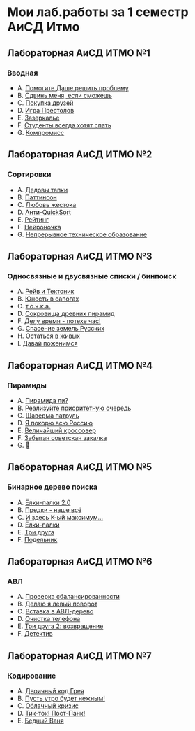 # Мои лаб.работы за 1 семестр АиСД Итмо
## Лабораторная АиСД ИТМО №1
### Вводная
- A. [Помогите Даше решить проблему](https://github.com/NizamutdinovEmir/itmo-alg-1sem/blob/main/1lab)
- B. [Сдвинь меня, если сможешь](https://github.com/NizamutdinovEmir/itmo-alg-1sem/blob/main/1lab)
- C. [Покупка друзей](https://github.com/NizamutdinovEmir/itmo-alg-1sem/blob/main/1lab)
- D. [Игра Престолов](https://github.com/NizamutdinovEmir/itmo-alg-1sem/blob/main/1lab)
- E. [Зазеркалье](https://github.com/NizamutdinovEmir/itmo-alg-1sem/blob/main/1lab)
- F. [Студенты всегда хотят спать](https://github.com/NizamutdinovEmir/itmo-alg-1sem/blob/main/1lab)
- G. [Компромисс](https://github.com/NizamutdinovEmir/itmo-alg-1sem/blob/main/1lab)

## Лабораторная АиСД ИТМО №2
### Сортировки
- A. [Дедовы тапки](https://github.com/NizamutdinovEmir/itmo-alg-1sem/blob/main/2lab)
- B. [Паттинсон](https://github.com/NizamutdinovEmir/itmo-alg-1sem/blob/main/2lab)
- C. [Любовь жестока](https://github.com/NizamutdinovEmir/itmo-alg-1sem/blob/main/2lab)
- D. [Анти-QuickSort](https://github.com/NizamutdinovEmir/itmo-alg-1sem/blob/main/2lab)
- E. [Рейтинг](https://github.com/NizamutdinovEmir/itmo-alg-1sem/blob/main/2lab)
- F. [Нейроночка](https://github.com/NizamutdinovEmir/itmo-alg-1sem/blob/main/2lab)
- G. [Непрерывное техническое образование](https://github.com/NizamutdinovEmir/itmo-alg-1sem/blob/main/2lab)

## Лабораторная АиСД ИТМО №3
### Односвязные и двусвязные списки / бинпоиск

- A. [Рейв и Тектоник](https://github.com/NizamutdinovEmir/itmo-alg-1sem/blob/main/3lab)
- B. [Юность в сапогах](https://github.com/NizamutdinovEmir/itmo-alg-1sem/blob/main/3lab)
- C. [т.о.ч.к.а.](https://github.com/NizamutdinovEmir/itmo-alg-1sem/blob/main/3lab)
- D. [Сокровища древних пирамид](https://github.com/NizamutdinovEmir/itmo-alg-1sem/blob/main/3lab)
- F. [Делу время - потехе час!](https://github.com/NizamutdinovEmir/itmo-alg-1sem/blob/main/3lab)
- G. [Спасение земель Русских](https://github.com/NizamutdinovEmir/itmo-alg-1sem/blob/main/3lab)
- H. [Остаться в живых](https://github.com/NizamutdinovEmir/itmo-alg-1sem/blob/main/3lab)
- I. [Давай поженимся](https://github.com/NizamutdinovEmir/itmo-alg-1sem/blob/main/3lab)

## Лабораторная АиСД ИТМО №4
### Пирамиды
- A. [Пирамида ли?](https://github.com/NizamutdinovEmir/itmo-alg-1sem/blob/main/4lab)
- B. [Реализуйте приоритетную очередь](https://github.com/NizamutdinovEmir/itmo-alg-1sem/blob/main/4lab)
- C. [Шаверма патруль](https://github.com/NizamutdinovEmir/itmo-alg-1sem/blob/main/4lab)
- D. [Я покорю всю Россию](https://github.com/NizamutdinovEmir/itmo-alg-1sem/blob/main/4lab)
- E. [Величайший кроссовер](https://github.com/NizamutdinovEmir/itmo-alg-1sem/blob/main/4lab)
- F. [Забытая советская закалка](https://github.com/NizamutdinovEmir/itmo-alg-1sem/blob/main/4lab)
- G. [🎰](https://github.com/NizamutdinovEmir/itmo-alg-1sem/blob/main/4lab)

## Лабораторная АиСД ИТМО №5
### Бинарное дерево поиска
- A. [Ёлки-палки 2.0](https://github.com/NizamutdinovEmir/itmo-alg-1sem/blob/main/5lab)
- B. [Предки - наше всё](https://github.com/NizamutdinovEmir/itmo-alg-1sem/blob/main/5lab)
- C. [И здесь К-ый максимум...](https://github.com/NizamutdinovEmir/itmo-alg-1sem/blob/main/5lab)
- D. [Ёлки-палки](https://github.com/NizamutdinovEmir/itmo-alg-1sem/blob/main/5lab)
- E. [Три друга](https://github.com/NizamutdinovEmir/itmo-alg-1sem/blob/main/5lab)
- F. [Подельник](https://github.com/NizamutdinovEmir/itmo-alg-1sem/blob/main/5lab)

## Лабораторная АиСД ИТМО №6
### АВЛ
- A. [Проверка сбалансированности](https://github.com/NizamutdinovEmir/itmo-alg-1sem/blob/main/6lab)
- B. [Делаю я левый поворот](https://github.com/NizamutdinovEmir/itmo-alg-1sem/blob/main/6lab)
- C. [Вставка в АВЛ-дерево](https://github.com/NizamutdinovEmir/itmo-alg-1sem/blob/main/6lab)
- D. [Очистка телефона](https://github.com/NizamutdinovEmir/itmo-alg-1sem/blob/main/6lab)
- E. [Три друга 2: возвращение](https://github.com/NizamutdinovEmir/itmo-alg-1sem/blob/main/6lab)
- F. [Детектив](https://github.com/NizamutdinovEmir/itmo-alg-1sem/blob/main/6lab)

## Лабораторная АиСД ИТМО №7
### Кодирование
- A. [Двоичный код Грея](https://github.com/NizamutdinovEmir/itmo-alg-1sem/blob/main/7lab)
- B. [Пусть утро будет нежным!](https://github.com/NizamutdinovEmir/itmo-alg-1sem/blob/main/7lab)
- C. [Облачный кризис](https://github.com/NizamutdinovEmir/itmo-alg-1sem/blob/main/7lab)
- D. [Тик-ток! Пост-Панк!](https://github.com/NizamutdinovEmir/itmo-alg-1sem/blob/main/7lab)
- E. [Бедный Ваня](https://github.com/NizamutdinovEmir/itmo-alg-1sem/blob/main/7lab)
